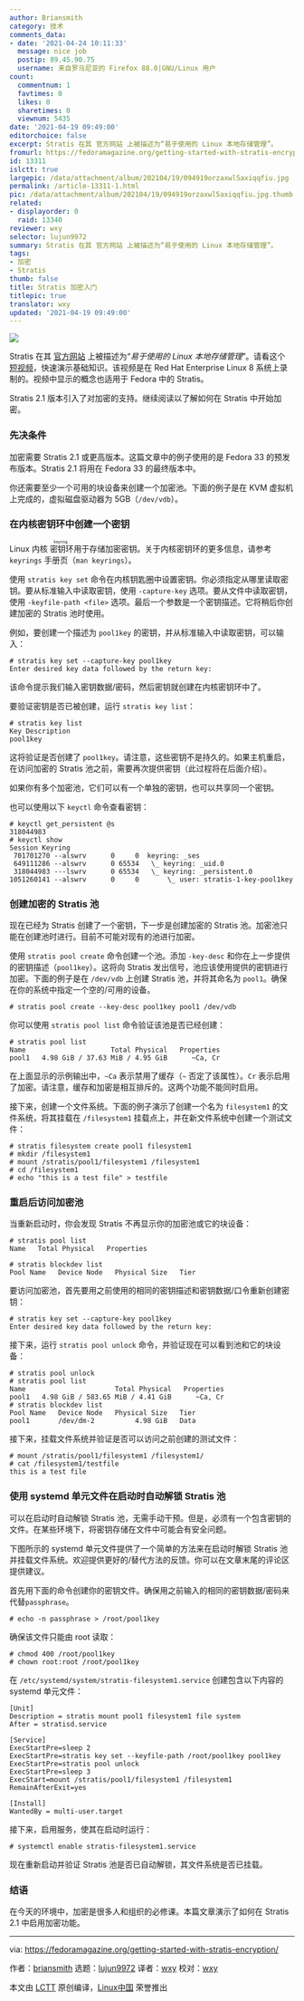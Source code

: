 ```yaml
---
author: Briansmith
category: 技术
comments_data:
- date: '2021-04-24 10:11:33'
  message: nice job
  postip: 89.45.90.75
  username: 来自罗马尼亚的 Firefox 88.0|GNU/Linux 用户
count:
  commentnum: 1
  favtimes: 0
  likes: 0
  sharetimes: 0
  viewnum: 5435
date: '2021-04-19 09:49:00'
editorchoice: false
excerpt: Stratis 在其 官方网站 上被描述为“易于使用的 Linux 本地存储管理”。
fromurl: https://fedoramagazine.org/getting-started-with-stratis-encryption/
id: 13311
islctt: true
largepic: /data/attachment/album/202104/19/094919orzaxwl5axiqqfiu.jpg
permalink: /article-13311-1.html
pic: /data/attachment/album/202104/19/094919orzaxwl5axiqqfiu.jpg.thumb.jpg
related:
- displayorder: 0
  raid: 13340
reviewer: wxy
selector: lujun9972
summary: Stratis 在其 官方网站 上被描述为“易于使用的 Linux 本地存储管理”。
tags:
- 加密
- Stratis
thumb: false
title: Stratis 加密入门
titlepic: true
translator: wxy
updated: '2021-04-19 09:49:00'
---
```


![](/data/attachment/album/202104/19/094919orzaxwl5axiqqfiu.jpg)


Stratis 在其 [官方网站](https://stratis-storage.github.io/) 上被描述为“*易于使用的 Linux 本地存储管理*”。请看这个 [短视频](https://www.youtube.com/watch?v=CJu3kmY-f5o)，快速演示基础知识。该视频是在 Red Hat Enterprise Linux 8 系统上录制的。视频中显示的概念也适用于 Fedora 中的 Stratis。


Stratis 2.1 版本引入了对加密的支持。继续阅读以了解如何在 Stratis 中开始加密。


### 先决条件


加密需要 Stratis 2.1 或更高版本。这篇文章中的例子使用的是 Fedora 33 的预发布版本。Stratis 2.1 将用在 Fedora 33 的最终版本中。


你还需要至少一个可用的块设备来创建一个加密池。下面的例子是在 KVM 虚拟机上完成的，虚拟磁盘驱动器为 5GB（`/dev/vdb`）。


### 在内核密钥环中创建一个密钥


Linux 内核<ruby> 密钥环 <rt>  keyring </rt></ruby>用于存储加密密钥。关于内核密钥环的更多信息，请参考 `keyrings` 手册页（`man keyrings`）。


使用 `stratis key set` 命令在内核钥匙圈中设置密钥。你必须指定从哪里读取密钥。要从标准输入中读取密钥，使用 `-capture-key` 选项。要从文件中读取密钥，使用 `-keyfile-path <file>` 选项。最后一个参数是一个密钥描述。它将稍后你创建加密的 Stratis 池时使用。


例如，要创建一个描述为 `pool1key` 的密钥，并从标准输入中读取密钥，可以输入：



```
# stratis key set --capture-key pool1key
Enter desired key data followed by the return key:

```

该命令提示我们输入密钥数据/密码，然后密钥就创建在内核密钥环中了。


要验证密钥是否已被创建，运行 `stratis key list`：



```
# stratis key list
Key Description
pool1key

```

这将验证是否创建了 `pool1key`。请注意，这些密钥不是持久的。如果主机重启，在访问加密的 Stratis 池之前，需要再次提供密钥（此过程将在后面介绍）。


如果你有多个加密池，它们可以有一个单独的密钥，也可以共享同一个密钥。


也可以使用以下 `keyctl` 命令查看密钥：



```
# keyctl get_persistent @s
318044983
# keyctl show
Session Keyring
 701701270 --alswrv      0     0  keyring: _ses
 649111286 --alswrv      0 65534   \_ keyring: _uid.0
 318044983 ---lswrv      0 65534   \_ keyring: _persistent.0
1051260141 --alswrv      0     0       \_ user: stratis-1-key-pool1key

```

### 创建加密的 Stratis 池


现在已经为 Stratis 创建了一个密钥，下一步是创建加密的 Stratis 池。加密池只能在创建池时进行。目前不可能对现有的池进行加密。


使用 `stratis pool create` 命令创建一个池。添加 `-key-desc` 和你在上一步提供的密钥描述（`pool1key`）。这将向 Stratis 发出信号，池应该使用提供的密钥进行加密。下面的例子是在 `/dev/vdb` 上创建 Stratis 池，并将其命名为 `pool1`。确保在你的系统中指定一个空的/可用的设备。



```
# stratis pool create --key-desc pool1key pool1 /dev/vdb

```

你可以使用 `stratis pool list` 命令验证该池是否已经创建：



```
# stratis pool list
Name                     Total Physical   Properties
pool1   4.98 GiB / 37.63 MiB / 4.95 GiB      ~Ca, Cr

```

在上面显示的示例输出中，`~Ca` 表示禁用了缓存（`~` 否定了该属性）。`Cr` 表示启用了加密。请注意，缓存和加密是相互排斥的。这两个功能不能同时启用。


接下来，创建一个文件系统。下面的例子演示了创建一个名为 `filesystem1` 的文件系统，将其挂载在 `/filesystem1` 挂载点上，并在新文件系统中创建一个测试文件：



```
# stratis filesystem create pool1 filesystem1
# mkdir /filesystem1
# mount /stratis/pool1/filesystem1 /filesystem1
# cd /filesystem1
# echo "this is a test file" > testfile

```

### 重启后访问加密池


当重新启动时，你会发现 Stratis 不再显示你的加密池或它的块设备：



```
# stratis pool list
Name   Total Physical   Properties

```


```
# stratis blockdev list
Pool Name   Device Node   Physical Size   Tier

```

要访问加密池，首先要用之前使用的相同的密钥描述和密钥数据/口令重新创建密钥：



```
# stratis key set --capture-key pool1key
Enter desired key data followed by the return key:

```

接下来，运行 `stratis pool unlock` 命令，并验证现在可以看到池和它的块设备：



```
# stratis pool unlock
# stratis pool list
Name                      Total Physical   Properties
pool1   4.98 GiB / 583.65 MiB / 4.41 GiB      ~Ca, Cr
# stratis blockdev list
Pool Name   Device Node   Physical Size   Tier
pool1       /dev/dm-2          4.98 GiB   Data

```

接下来，挂载文件系统并验证是否可以访问之前创建的测试文件：



```
# mount /stratis/pool1/filesystem1 /filesystem1/
# cat /filesystem1/testfile
this is a test file

```

### 使用 systemd 单元文件在启动时自动解锁 Stratis 池


可以在启动时自动解锁 Stratis 池，无需手动干预。但是，必须有一个包含密钥的文件。在某些环境下，将密钥存储在文件中可能会有安全问题。


下图所示的 systemd 单元文件提供了一个简单的方法来在启动时解锁 Stratis 池并挂载文件系统。欢迎提供更好的/替代方法的反馈。你可以在文章末尾的评论区提供建议。


首先用下面的命令创建你的密钥文件。确保用之前输入的相同的密钥数据/密码来代替`passphrase`。



```
# echo -n passphrase > /root/pool1key

```

确保该文件只能由 root 读取：



```
# chmod 400 /root/pool1key
# chown root:root /root/pool1key

```

在 `/etc/systemd/system/stratis-filesystem1.service` 创建包含以下内容的 systemd 单元文件：



```
[Unit]
Description = stratis mount pool1 filesystem1 file system
After = stratisd.service

[Service]
ExecStartPre=sleep 2
ExecStartPre=stratis key set --keyfile-path /root/pool1key pool1key
ExecStartPre=stratis pool unlock
ExecStartPre=sleep 3
ExecStart=mount /stratis/pool1/filesystem1 /filesystem1
RemainAfterExit=yes

[Install]
WantedBy = multi-user.target

```

接下来，启用服务，使其在启动时运行：



```
# systemctl enable stratis-filesystem1.service

```

现在重新启动并验证 Stratis 池是否已自动解锁，其文件系统是否已挂载。


### 结语


在今天的环境中，加密是很多人和组织的必修课。本篇文章演示了如何在 Stratis 2.1 中启用加密功能。




---


via: <https://fedoramagazine.org/getting-started-with-stratis-encryption/>


作者：[briansmith](https://fedoramagazine.org/author/briansmith/) 选题：[lujun9972](https://github.com/lujun9972) 译者：[wxy](https://github.com/wxy) 校对：[wxy](https://github.com/wxy)


本文由 [LCTT](https://github.com/LCTT/TranslateProject) 原创编译，[Linux中国](https://linux.cn/) 荣誉推出